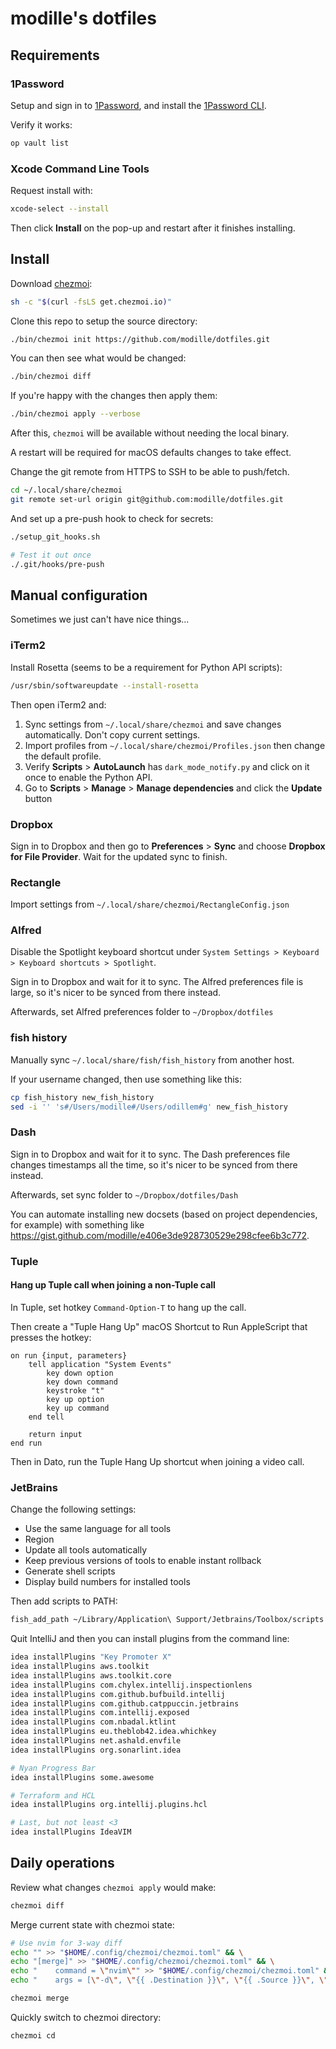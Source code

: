 # modille's dotfiles

## Requirements

### 1Password

Setup and sign in to [1Password](https://1password.com/downloads), and install the [1Password CLI](https://developer.1password.com/docs/cli/get-started).

Verify it works:

```sh
op vault list
```

### Xcode Command Line Tools

Request install with:

```sh
xcode-select --install
```

Then click **Install** on the pop-up and restart after it finishes installing.

## Install

Download [chezmoi](https://www.chezmoi.io):

```sh
sh -c "$(curl -fsLS get.chezmoi.io)"
```

Clone this repo to setup the source directory:

```sh
./bin/chezmoi init https://github.com/modille/dotfiles.git
```

You can then see what would be changed:

```sh
./bin/chezmoi diff
```

If you're happy with the changes then apply them:

```sh
./bin/chezmoi apply --verbose
```

After this, `chezmoi` will be available without needing the local binary.

A restart will be required for macOS defaults changes to take effect.

Change the git remote from HTTPS to SSH to be able to push/fetch.

```sh
cd ~/.local/share/chezmoi
git remote set-url origin git@github.com:modille/dotfiles.git
```

And set up a pre-push hook to check for secrets:

```sh
./setup_git_hooks.sh

# Test it out once
./.git/hooks/pre-push
```

## Manual configuration

Sometimes we just can't have nice things...

### iTerm2

Install Rosetta (seems to be a requirement for Python API scripts):

```sh
/usr/sbin/softwareupdate --install-rosetta
```

Then open iTerm2 and:

1. Sync settings from `~/.local/share/chezmoi` and save changes automatically. Don't copy current settings.
1. Import profiles from `~/.local/share/chezmoi/Profiles.json` then change the default profile.
1. Verify **Scripts** > **AutoLaunch** has `dark_mode_notify.py` and click on it once to enable the Python API.
1. Go to **Scripts** > **Manage** > **Manage dependencies** and click the **Update** button

### Dropbox

Sign in to Dropbox and then go to **Preferences** > **Sync** and choose **Dropbox for File Provider**.
Wait for the updated sync to finish.

### Rectangle

Import settings from `~/.local/share/chezmoi/RectangleConfig.json`

### Alfred

Disable the Spotlight keyboard shortcut under `System Settings > Keyboard > Keyboard shortcuts > Spotlight`.

Sign in to Dropbox and wait for it to sync.
The Alfred preferences file is large, so it's nicer to be synced from there instead.

Afterwards, set Alfred preferences folder to `~/Dropbox/dotfiles`

### fish history

Manually sync `~/.local/share/fish/fish_history` from another host.

If your username changed, then use something like this:

```sh
cp fish_history new_fish_history
sed -i '' 's#/Users/modille#/Users/odillem#g' new_fish_history
```

### Dash

Sign in to Dropbox and wait for it to sync.
The Dash preferences file changes timestamps all the time, so it's nicer to be synced from there instead.

Afterwards, set sync folder to `~/Dropbox/dotfiles/Dash`

You can automate installing new docsets (based on project dependencies, for example) with something like <https://gist.github.com/modille/e406e3de928730529e298cfee6b3c772>.

### Tuple

#### Hang up Tuple call when joining a non-Tuple call

In Tuple, set hotkey `Command-Option-T` to hang up the call.

Then create a "Tuple Hang Up" macOS Shortcut to Run AppleScript that presses the hotkey:

```scpt
on run {input, parameters}
	tell application "System Events"
		key down option
		key down command
		keystroke "t"
		key up option
		key up command
	end tell

	return input
end run
```

Then in Dato, run the Tuple Hang Up shortcut when joining a video call.

### JetBrains

Change the following settings:

- Use the same language for all tools
- Region
- Update all tools automatically
- Keep previous versions of tools to enable instant rollback
- Generate shell scripts
- Display build numbers for installed tools

Then add scripts to PATH:

```sh
fish_add_path ~/Library/Application\ Support/Jetbrains/Toolbox/scripts
```

Quit IntelliJ and then you can install plugins from the command line:

```sh
idea installPlugins "Key Promoter X"
idea installPlugins aws.toolkit
idea installPlugins aws.toolkit.core
idea installPlugins com.chylex.intellij.inspectionlens
idea installPlugins com.github.bufbuild.intellij
idea installPlugins com.github.catppuccin.jetbrains
idea installPlugins com.intellij.exposed
idea installPlugins com.nbadal.ktlint
idea installPlugins eu.theblob42.idea.whichkey
idea installPlugins net.ashald.envfile
idea installPlugins org.sonarlint.idea

# Nyan Progress Bar
idea installPlugins some.awesome

# Terraform and HCL
idea installPlugins org.intellij.plugins.hcl

# Last, but not least <3
idea installPlugins IdeaVIM
```

## Daily operations

Review what changes `chezmoi apply` would make:

```sh
chezmoi diff
```

Merge current state with chezmoi state:

```sh
# Use nvim for 3-way diff
echo "" >> "$HOME/.config/chezmoi/chezmoi.toml" && \
echo "[merge]" >> "$HOME/.config/chezmoi/chezmoi.toml" && \
echo "    command = \"nvim\"" >> "$HOME/.config/chezmoi/chezmoi.toml" && \
echo "    args = [\"-d\", \"{{ .Destination }}\", \"{{ .Source }}\", \"{{ .Target }}\"]" >> "$HOME/.config/chezmoi/chezmoi.toml"

chezmoi merge
```

Quickly switch to chezmoi directory:

```sh
chezmoi cd
```
